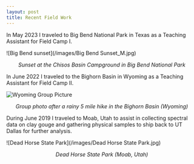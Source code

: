 ```yaml
---
layout: post
title: Recent Field Work
---
```

In May 2023 I traveled to Big Bend National Park in Texas as a Teaching Assistant for Field Camp I.


![Big Bend sunset](/images/Big Bend Sunset_M.jpg)
*<center>Sunset at the Chisos Basin Campground in Big Bend National Park</center>*


In June 2022 I traveled to the Bighorn Basin in Wyoming as a Teaching Assistant for Field Camp II.

![Wyoming Group Picture](/images/2F735D2F-2E4C-4F93-B2F4-12BB4ABCD598.JPEG)
*<center>Group photo after a rainy 5 mile hike in the Bighorn Basin (Wyoming)</center>*

During June 2019 I traveled to Moab, Utah to assist in collecting spectral data on clay gouge and gathering physical samples to ship back to UT Dallas for further analysis.

![Dead Horse State Park](/images/Dead Horse State Park.jpg)
*<center>Dead Horse State Park (Moab, Utah)</center>*
